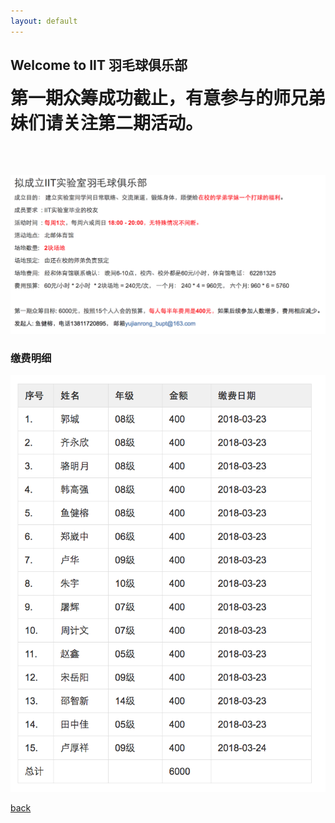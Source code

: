 ```yaml
---
layout: default
---
```


## Welcome to  IIT 羽毛球俱乐部

<span style="font-size:2em"> **第一期众筹成功截止，有意参与的师兄弟妹们请关注第二期活动。** </span>
<br /> <br />
<br /> <br />

![](IIT-club-big.jpg)

### [](#header-1) 缴费明细
![](money-pay.jpg)


[back](./)
